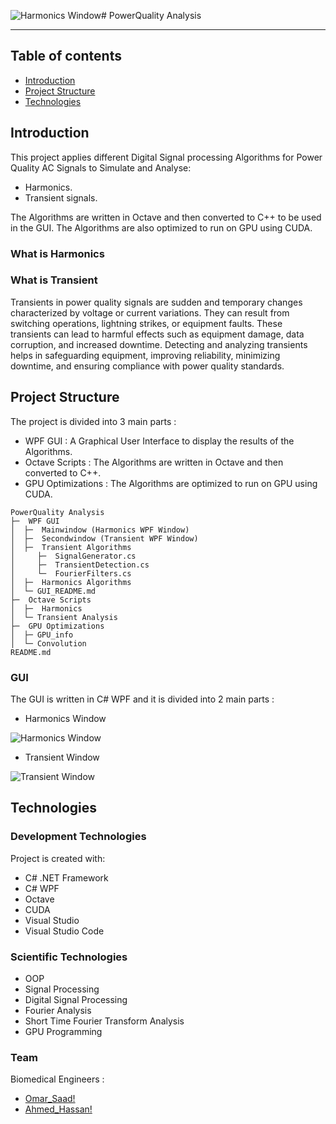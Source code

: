 ![Harmonics Window](https://github.com/Omar-Saad-ELGharbawy/PowerQuality_GUI/assets/84602951/1b191b8c-08ca-438a-accf-80f4cbd89aad)# PowerQuality Analysis 

***

## Table of contents
* [Introduction](#introduction)
* [Project Structure](#project-structure)
* [Technologies](#technologies)



## Introduction

This project applies different Digital Signal processing Algorithms for Power Quality AC Signals to Simulate and Analyse:
- Harmonics.
- Transient signals.

The Algorithms are written in Octave and then converted to C++ to be used in the GUI. The Algorithms are also optimized to run on GPU using CUDA.

### What is Harmonics

### What is Transient
Transients in power quality signals are sudden and temporary changes characterized by voltage or current variations. They can result from switching operations, lightning strikes, or equipment faults. These transients can lead to harmful effects such as equipment damage, data corruption, and increased downtime. Detecting and analyzing transients helps in safeguarding equipment, improving reliability, minimizing downtime, and ensuring compliance with power quality standards.


## Project Structure

The project is divided into 3 main parts :
- WPF GUI : A Graphical User Interface to display the results of the Algorithms.
- Octave Scripts : The Algorithms are written in Octave and then converted to C++.
- GPU Optimizations : The Algorithms are optimized to run on GPU using CUDA.
  
```
PowerQuality Analysis
├─  WPF GUI
│  ├─  Mainwindow (Harmonics WPF Window)
│  ├─  Secondwindow (Transient WPF Window)
│  ├─  Transient Algorithms
│     ├─  SignalGenerator.cs
│     ├─  TransientDetection.cs
│     └─  FourierFilters.cs
│  ├─  Harmonics Algorithms
│  └─ GUI_README.md
├─  Octave Scripts
│  ├─  Harmonics
│  └─ Transient Analysis
├─  GPU Optimizations
│  ├─ GPU_info
│  └─ Convolution
README.md
```

### GUI
The GUI is written in C# WPF and it is divided into 2 main parts :

- Harmonics Window

![Harmonics Window](https://github.com/Omar-Saad-ELGharbawy/PowerQuality_GUI/assets/84602951/a51e673e-e9aa-4290-83bd-bbe82a79cbc8)

- Transient Window

![Transient Window](https://github.com/Omar-Saad-ELGharbawy/PowerQuality_GUI/assets/84602951/fc045f09-0362-4d2e-affd-68ee373c455b)


## Technologies

### Development Technologies
Project is created with:
* C# .NET Framework
* C# WPF
* Octave
* CUDA 
* Visual Studio 
* Visual Studio Code

### Scientific Technologies
* OOP
* Signal Processing
* Digital Signal Processing
* Fourier Analysis
* Short Time Fourier Transform Analysis
* GPU Programming

### Team
Biomedical Engineers :
- [Omar_Saad!](https://github.com/Omar-Saad-ELGharbawy)
- [Ahmed_Hassan!](https://github.com/ahmedhassan187)

